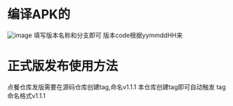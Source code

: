 # 编译APK的
![image](https://github.com/user-attachments/assets/edf6b1b1-08ad-4b89-a215-e89ef82a4ae2)
填写版本名称和分支即可
版本code根据yymmddHH来

# 正式版发布使用方法
点餐仓库发版需要在源码仓库创建tag,命名v1.1.1
本仓库创建tag即可自动触发
tag命名格式v1.1.1